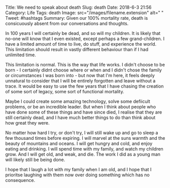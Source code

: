 Title: We need to speak about death
Slug: death
Date: 2018-6-3 21:56
Category: Life
Tags: death
Image: src="/images/filename.extension" alt=" "
Tweet: #hashtags
Summary: Given our 100% mortality rate, death is consicuously absent from our conversations and thoughts.

In 100 years I will certainly be dead, and so will my children. It is likely that no-one will know that I even existed, except perhaps a few grand-children. I have a limited amount of time to live, do stuff, and experience the world. This limitation should result in vastly different behaviour than if I had unlimited time. 

This limitation is normal. This is the way that life works. I didn't choose to be born - I certainly didnt choose where or when and I didn't chose the family or circumstances I was born into - but now that I'm here, it feels deeply unnatural to consider that I will be entirely forgotten and leave without a trace. It would be easy to use the few years that I have chasing the creation of some sort of legacy, some sort of functional mortality. 

Maybe I could create some amazing technology, solve some defiicult problems, or be an incredible leader. But when I think about people who have done some of these things and have since died, I realise that they are still certainly dead, and I have much better things to do than think about how great they were.

No matter how hard I try, or don't try, I will still wake up and go to sleep a few thousand times before expiring. I will marvel at the suns warmth and the beauty of mountains and oceans. I will get hungry and cold, and enjoy eating and drinking. I will spend time with my family, and watch my children grow. And I will get old, and weak, and die. The work I did as a young man will likely still be being done.

I hope that I laugh a lot with my family when I am old, and I hope that I prioritse laughing with them now over doing something which has no consequence. 
